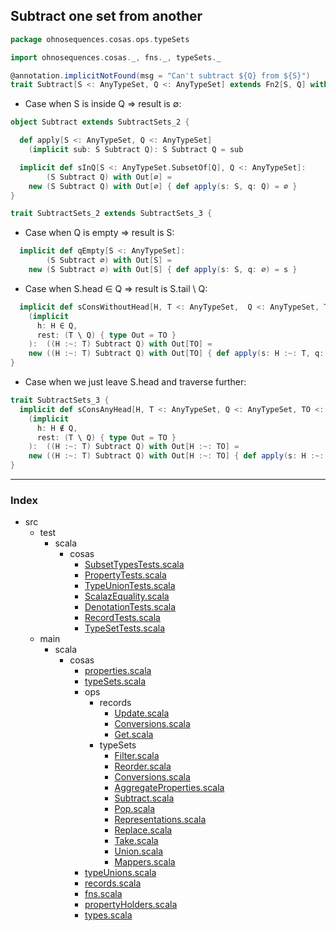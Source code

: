 ## Subtract one set from another

```scala
package ohnosequences.cosas.ops.typeSets

import ohnosequences.cosas._, fns._, typeSets._

@annotation.implicitNotFound(msg = "Can't subtract ${Q} from ${S}")
trait Subtract[S <: AnyTypeSet, Q <: AnyTypeSet] extends Fn2[S, Q] with OutBound[AnyTypeSet]
```

* Case when S is inside Q => result is ∅:

```scala
object Subtract extends SubtractSets_2 {

  def apply[S <: AnyTypeSet, Q <: AnyTypeSet]
    (implicit sub: S Subtract Q): S Subtract Q = sub

  implicit def sInQ[S <: AnyTypeSet.SubsetOf[Q], Q <: AnyTypeSet]:
        (S Subtract Q) with Out[∅] = 
    new (S Subtract Q) with Out[∅] { def apply(s: S, q: Q) = ∅ }
}

trait SubtractSets_2 extends SubtractSets_3 {
```

* Case when Q is empty => result is S:

```scala
  implicit def qEmpty[S <: AnyTypeSet]: 
        (S Subtract ∅) with Out[S] =
    new (S Subtract ∅) with Out[S] { def apply(s: S, q: ∅) = s }
```

* Case when S.head ∈ Q => result is S.tail \ Q:

```scala
  implicit def sConsWithoutHead[H, T <: AnyTypeSet,  Q <: AnyTypeSet, TO <: AnyTypeSet] 
    (implicit 
      h: H ∈ Q, 
      rest: (T \ Q) { type Out = TO }
    ):  ((H :~: T) Subtract Q) with Out[TO] =
    new ((H :~: T) Subtract Q) with Out[TO] { def apply(s: H :~: T, q: Q) = rest(s.tail, q) }
}
```

* Case when we just leave S.head and traverse further:

```scala
trait SubtractSets_3 {
  implicit def sConsAnyHead[H, T <: AnyTypeSet, Q <: AnyTypeSet, TO <: AnyTypeSet] 
    (implicit 
      h: H ∉ Q, 
      rest: (T \ Q) { type Out = TO }
    ):  ((H :~: T) Subtract Q) with Out[H :~: TO] =
    new ((H :~: T) Subtract Q) with Out[H :~: TO] { def apply(s: H :~: T, q: Q) = s.head :~: rest(s.tail, q) }
}

```


------

### Index

+ src
  + test
    + scala
      + cosas
        + [SubsetTypesTests.scala][test/scala/cosas/SubsetTypesTests.scala]
        + [PropertyTests.scala][test/scala/cosas/PropertyTests.scala]
        + [TypeUnionTests.scala][test/scala/cosas/TypeUnionTests.scala]
        + [ScalazEquality.scala][test/scala/cosas/ScalazEquality.scala]
        + [DenotationTests.scala][test/scala/cosas/DenotationTests.scala]
        + [RecordTests.scala][test/scala/cosas/RecordTests.scala]
        + [TypeSetTests.scala][test/scala/cosas/TypeSetTests.scala]
  + main
    + scala
      + cosas
        + [properties.scala][main/scala/cosas/properties.scala]
        + [typeSets.scala][main/scala/cosas/typeSets.scala]
        + ops
          + records
            + [Update.scala][main/scala/cosas/ops/records/Update.scala]
            + [Conversions.scala][main/scala/cosas/ops/records/Conversions.scala]
            + [Get.scala][main/scala/cosas/ops/records/Get.scala]
          + typeSets
            + [Filter.scala][main/scala/cosas/ops/typeSets/Filter.scala]
            + [Reorder.scala][main/scala/cosas/ops/typeSets/Reorder.scala]
            + [Conversions.scala][main/scala/cosas/ops/typeSets/Conversions.scala]
            + [AggregateProperties.scala][main/scala/cosas/ops/typeSets/AggregateProperties.scala]
            + [Subtract.scala][main/scala/cosas/ops/typeSets/Subtract.scala]
            + [Pop.scala][main/scala/cosas/ops/typeSets/Pop.scala]
            + [Representations.scala][main/scala/cosas/ops/typeSets/Representations.scala]
            + [Replace.scala][main/scala/cosas/ops/typeSets/Replace.scala]
            + [Take.scala][main/scala/cosas/ops/typeSets/Take.scala]
            + [Union.scala][main/scala/cosas/ops/typeSets/Union.scala]
            + [Mappers.scala][main/scala/cosas/ops/typeSets/Mappers.scala]
        + [typeUnions.scala][main/scala/cosas/typeUnions.scala]
        + [records.scala][main/scala/cosas/records.scala]
        + [fns.scala][main/scala/cosas/fns.scala]
        + [propertyHolders.scala][main/scala/cosas/propertyHolders.scala]
        + [types.scala][main/scala/cosas/types.scala]

[test/scala/cosas/SubsetTypesTests.scala]: ../../../../../test/scala/cosas/SubsetTypesTests.scala.md
[test/scala/cosas/PropertyTests.scala]: ../../../../../test/scala/cosas/PropertyTests.scala.md
[test/scala/cosas/TypeUnionTests.scala]: ../../../../../test/scala/cosas/TypeUnionTests.scala.md
[test/scala/cosas/ScalazEquality.scala]: ../../../../../test/scala/cosas/ScalazEquality.scala.md
[test/scala/cosas/DenotationTests.scala]: ../../../../../test/scala/cosas/DenotationTests.scala.md
[test/scala/cosas/RecordTests.scala]: ../../../../../test/scala/cosas/RecordTests.scala.md
[test/scala/cosas/TypeSetTests.scala]: ../../../../../test/scala/cosas/TypeSetTests.scala.md
[main/scala/cosas/properties.scala]: ../../properties.scala.md
[main/scala/cosas/typeSets.scala]: ../../typeSets.scala.md
[main/scala/cosas/ops/records/Update.scala]: ../records/Update.scala.md
[main/scala/cosas/ops/records/Conversions.scala]: ../records/Conversions.scala.md
[main/scala/cosas/ops/records/Get.scala]: ../records/Get.scala.md
[main/scala/cosas/ops/typeSets/Filter.scala]: Filter.scala.md
[main/scala/cosas/ops/typeSets/Reorder.scala]: Reorder.scala.md
[main/scala/cosas/ops/typeSets/Conversions.scala]: Conversions.scala.md
[main/scala/cosas/ops/typeSets/AggregateProperties.scala]: AggregateProperties.scala.md
[main/scala/cosas/ops/typeSets/Subtract.scala]: Subtract.scala.md
[main/scala/cosas/ops/typeSets/Pop.scala]: Pop.scala.md
[main/scala/cosas/ops/typeSets/Representations.scala]: Representations.scala.md
[main/scala/cosas/ops/typeSets/Replace.scala]: Replace.scala.md
[main/scala/cosas/ops/typeSets/Take.scala]: Take.scala.md
[main/scala/cosas/ops/typeSets/Union.scala]: Union.scala.md
[main/scala/cosas/ops/typeSets/Mappers.scala]: Mappers.scala.md
[main/scala/cosas/typeUnions.scala]: ../../typeUnions.scala.md
[main/scala/cosas/records.scala]: ../../records.scala.md
[main/scala/cosas/fns.scala]: ../../fns.scala.md
[main/scala/cosas/propertyHolders.scala]: ../../propertyHolders.scala.md
[main/scala/cosas/types.scala]: ../../types.scala.md